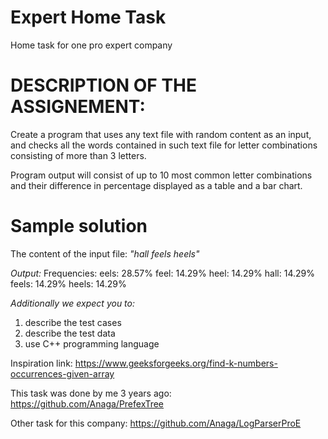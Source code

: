 # Expert Home Task
Home task for one pro expert company

# DESCRIPTION OF THE ASSIGNEMENT:
Create a program that uses any text file with random content as an input, and checks
all the words contained in such text file for letter combinations consisting of more than
3 letters.

Program output will consist of up to 10 most common letter combinations and their
difference in percentage displayed as a table and a bar chart.

# Sample solution
The content of the input file:
_"hall feels heels"_

*Output:*
Frequencies:
eels: 28.57%
feel: 14.29%
heel: 14.29%
hall: 14.29%
feels: 14.29%
heels: 14.29%

*Additionally we expect you to:*
1) describe the test cases
2) describe the test data
3) use C++ programming language 


Inspiration link: 
 https://www.geeksforgeeks.org/find-k-numbers-occurrences-given-array

This task was done by me 3 years ago: 
 https://github.com/Anaga/PrefexTree

Other task for this company: 
 https://github.com/Anaga/LogParserProE
